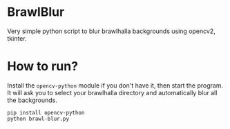 # BrawlBlur
Very simple python script to blur brawlhalla backgrounds using opencv2, tkinter.

# How to run?
Install the `opencv-python` module if you don't have it, then start the program.
It will ask you to select your brawlhalla directory and automatically blur all the backgrounds.
```
pip install opencv-python
python brawl-blur.py
```
